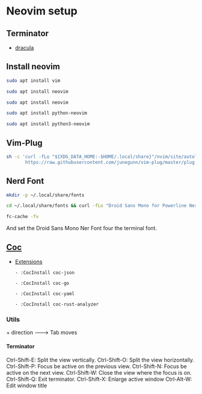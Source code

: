 # Neovim setup


## Terminator

 - [dracula](https://draculatheme.com/terminator)

## Install neovim

```bash
sudo apt install vim

sudo apt install neovim

sudo apt install neovim

sudo apt install python-neovim

sudo apt install python3-neovim
```

## Vim-Plug

```bash
sh -c 'curl -fLo "${XDG_DATA_HOME:-$HOME/.local/share}"/nvim/site/autoload/plug.vim --create-dirs \
       https://raw.githubusercontent.com/junegunn/vim-plug/master/plug.vim'
```

## Nerd Font

```bash
mkdir -p ~/.local/share/fonts

cd ~/.local/share/fonts && curl -fLo "Droid Sans Mono for Powerline Nerd Font Complete.otf" https://github.com/ryanoasis/nerd-fonts/raw/master/patched-fonts/DroidSansMono/complete/Droid%20Sans%20Mono%20Nerd%20Font%20Complete.otf

fc-cache -fv
```

And set the Droid Sans Mono Ner Font four the terminal font.

## [Coc](https://github.com/neoclide/coc.nvim)

 - [Extensions](https://github.com/neoclide/coc.nvim/wiki/Using-coc-extensions)

       - :CocInstall coc-json

       - :CocInstall coc-go
       
       - :CocInstall coc-yaml
       
       - :CocInstall coc-rust-analyzer

### Utils

<C-w> + direction ---> Tab moves

#### Terminator

Ctrl-Shift-E: Split the view vertically.
Ctrl-Shift-O: Split the view horizontally.
Ctrl-Shift-P: Focus be active on the previous view.
Ctrl-Shift-N: Focus be active on the next view.
Ctrl-Shift-W: Close the view where the focus is on.
Ctrl-Shift-Q: Exit terminator.
Ctrl-Shift-X: Enlarge active window
Ctrl-Alt-W: Edit window title